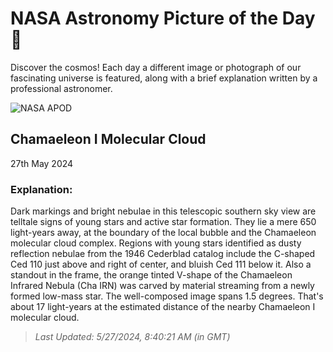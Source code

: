 
  # NASA Astronomy Picture of the Day 🌌

  Discover the cosmos! Each day a different image or photograph of our fascinating universe is featured, along with a brief explanation written by a professional astronomer.

![NASA APOD](https://apod.nasa.gov/apod/image/2405/Cederblad111-110.jpg)

## Chamaeleon I Molecular Cloud

27th May 2024

### Explanation: 

Dark markings and bright nebulae in this telescopic southern sky view are telltale signs of young stars and active star formation. They lie a mere 650 light-years away, at the boundary of the local bubble and the Chamaeleon molecular cloud complex. Regions with young stars identified as dusty reflection nebulae from the 1946 Cederblad catalog include the C-shaped Ced 110 just above and right of center, and bluish Ced 111 below it. Also a standout in the frame, the orange tinted V-shape of the Chamaeleon Infrared Nebula (Cha IRN) was carved by material streaming from a newly formed low-mass star.  The well-composed image spans 1.5 degrees. That's about 17 light-years at the estimated distance of the nearby Chamaeleon I molecular cloud.

> _Last Updated: 5/27/2024, 8:40:21 AM (in GMT)_
